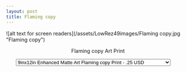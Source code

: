 ```yaml
---
layout: post
title: Flaming copy
---
```

![alt text for screen readers](/assets/LowRez49images/Flaming copy.jpg "Flaming copy")
<div id="smart-button-container">
<div style="text-align: center;">
<div style="margin-bottom: 1.25rem;">
<p>Flaming copy Art Print</p>
<select id="item-options"><option value="9inx12in Enhanced Matte Art Flaming copy Print" price=".25">9inx12in Enhanced Matte Art Flaming copy Print - .25 USD</option><option value="9inx12inHahnemühle German Etching Flaming copy Print" price=".25">9inx12inHahnemühle German Etching Flaming copy Print - .25 USD</option></select>
<select style="visibility: hidden" id="quantitySelect"></select>
</div>
<div id="paypal-button-container"></div>
</div>
</div>
<script src="https://www.paypal.com/sdk/js?client-id=AWrwQx91eDLrh27pGp-m6tFEQ63JvUU-YmrjkJBHvfZ3ruS-ElPBwveEKpNp8fCgpW8JQxyUHaEvA8pf&enable-funding=venmo&currency=USD" data-sdk-integration-source="button-factory"></script>
<script>
function initPayPalButton() {
var shipping = 0;
var itemOptions = document.querySelector("#smart-button-container #item-options");
var quantity = parseInt();
var quantitySelect = document.querySelector("#smart-button-container #quantitySelect");
if (!isNaN(quantity)) {
quantitySelect.style.visibility = "visible";
}
var orderDescription = 'Flaming copy Art Print';
if(orderDescription === '') {
orderDescription = 'Item';
}
paypal.Buttons({
style: {
shape: 'pill',
color: 'gold',
layout: 'vertical',
label: 'paypal',

},
createOrder: function(data, actions) {
var selectedItemDescription = itemOptions.options[itemOptions.selectedIndex].value;
var selectedItemPrice = parseFloat(itemOptions.options[itemOptions.selectedIndex].getAttribute("price"));
var tax = (0 === 0 || false) ? 0 : (selectedItemPrice * (parseFloat(0)/100));
if(quantitySelect.options.length > 0) {
quantity = parseInt(quantitySelect.options[quantitySelect.selectedIndex].value);
} else {
quantity = 1;
}

tax *= quantity;
tax = Math.round(tax * 100) / 100;
var priceTotal = quantity * selectedItemPrice + parseFloat(shipping) + tax;
priceTotal = Math.round(priceTotal * 100) / 100;
var itemTotalValue = Math.round((selectedItemPrice * quantity) * 100) / 100;

return actions.order.create({
purchase_units: [{
description: orderDescription,
amount: {
currency_code: 'USD',
value: priceTotal,
breakdown: {
item_total: {
currency_code: 'USD',
value: itemTotalValue,
},
shipping: {
currency_code: 'USD',
value: shipping,
},
tax_total: {
currency_code: 'USD',
value: tax,
}
}
},
items: [{
name: selectedItemDescription,
unit_amount: {
currency_code: 'USD',
value: selectedItemPrice,
},
quantity: quantity
}]
}]
});
},
onApprove: function(data, actions) {
return actions.order.capture().then(function(orderData) {

// Full available details
console.log('Capture result', orderData, JSON.stringify(orderData, null, 2));

// Show a success message within this page, e.g.
const element = document.getElementById('paypal-button-container');
element.innerHTML = '';
element.innerHTML = '<h3>Thank you for your payment!</h3>';

// Or go to another URL:  actions.redirect('thank_you.html');

});
},
onError: function(err) {
console.log(err);
},
}).render('#paypal-button-container');
}
initPayPalButton();
</script>